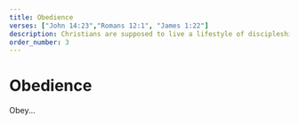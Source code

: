 ```yaml
---
title: Obedience
verses: ["John 14:23","Romans 12:1", "James 1:22"]
description: Christians are supposed to live a lifestyle of discipleship and obedience. To truly worship God, one must be obedient to Him.
order_number: 3
---
```


# Obedience

Obey...